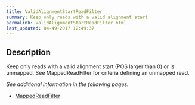 ```yaml
---
title: ValidAlignmentStartReadFilter
summary: Keep only reads with a valid alignment start
permalink: ValidAlignmentStartReadFilter.html
last_updated: 04-49-2017 12:49:37
---
```


## Description

Keep only reads with a valid alignment start (POS larger than 0) or is unmapped.
 See MappedReadFilter for criteria defining an unmapped read.

<i>See additional information in the following pages:</i>

- [MappedReadFilter](MappedReadFilter.html)

